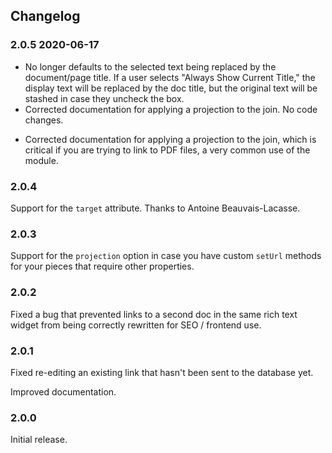 ## Changelog

### 2.0.5 2020-06-17

- No longer defaults to the selected text being replaced by the document/page
title. If a user selects "Always Show Current Title," the display text will be
replaced by the doc title, but the original text will be stashed in case they
uncheck the box.
- Corrected documentation for applying a projection to the join. No code changes.

* Corrected documentation for applying a projection to the join, which is critical if you are trying to link to PDF files, a very common use of the module.

### 2.0.4

Support for the `target` attribute. Thanks to Antoine Beauvais-Lacasse.

### 2.0.3

Support for the `projection` option in case you have custom `setUrl` methods for your pieces that require other properties.

### 2.0.2

Fixed a bug that prevented links to a second doc in the same rich text widget from being correctly rewritten for SEO / frontend use.

### 2.0.1

Fixed re-editing an existing link that hasn't been sent to the database yet.

Improved documentation.

### 2.0.0

Initial release.
